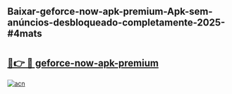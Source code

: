 ## Baixar-geforce-now-apk-premium-Apk-sem-anúncios-desbloqueado-completamente-2025-#4mats

# <h2><a href="https://ainizakaria.my?title=geforce-now-apk-premium&ref=20M">🔗👉 🔴 geforce-now-apk-premium</a></h2>

[![acn](https://github.com/user-attachments/assets/0f9c940e-d8b0-45ae-aac7-cd30a18b3e1c)](https://ainizakaria.my?title=geforce-now-apk-premium&ref=20M)

